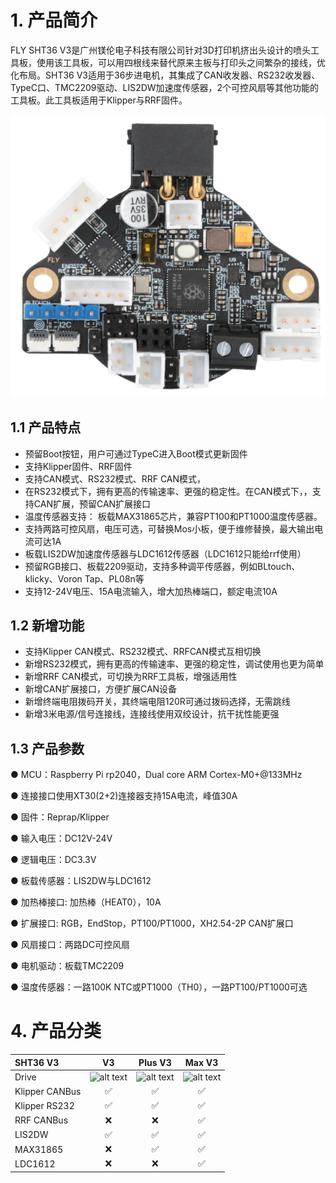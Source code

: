 # 1. 产品简介

FLY SHT36 V3是广州镁伦电子科技有限公司针对3D打印机挤出头设计的喷头工具板，使用该工具板，可以用四根线来替代原来主板与打印头之间繁杂的接线，优化布局。SHT36 V3适用于36步进电机，其集成了CAN收发器、RS232收发器、TypeC口、TMC2209驱动、LIS2DW加速度传感器，2个可控风扇等其他功能的工具板。此工具板适用于Klipper与RRF固件。

![](../../images/boards/fly_sht36_v3/sht36.png)

## 1.1 产品特点

* 预留Boot按钮，用户可通过TypeC进入Boot模式更新固件
* 支持Klipper固件、RRF固件
* 支持CAN模式、RS232模式、RRF CAN模式，
* 在RS232模式下，拥有更高的传输速率、更强的稳定性。在CAN模式下，，支持CAN扩展，预留CAN扩展接口
* 温度传感器支持： 板载MAX31865芯片，兼容PT100和PT1000温度传感器。
* 支持两路可控风扇，电压可选，可替换Mos小板，便于维修替换，最大输出电流可达1A
* 板载LIS2DW加速度传感器与LDC1612传感器（LDC1612只能给rrf使用）
* 预留RGB接口、板载2209驱动，支持多种调平传感器，例如BLtouch、klicky、Voron Tap、PL08n等
* 支持12-24V电压、15A电流输入，增大加热棒端口，额定电流10A

## 1.2 新增功能

* 支持Klipper CAN模式、RS232模式、RRFCAN模式互相切换
* 新增RS232模式，拥有更高的传输速率、更强的稳定性，调试使用也更为简单
* 新增RRF CAN模式，可切换为RRF工具板，增强适用性
* 新增CAN扩展接口，方便扩展CAN设备
* 新增终端电阻拨码开关，其终端电阻120R可通过拨码选择，无需跳线
* 新增3米电源/信号连接线，连接线使用双绞设计，抗干扰性能更强

## 1.3 产品参数

● MCU：Raspberry Pi rp2040，Dual core ARM Cortex-M0+@133MHz

● 连接接口使用XT30(2+2)连接器支持15A电流，峰值30A

● 固件：Reprap/Klipper

● 输入电压：DC12V-24V

● 逻辑电压：DC3.3V

● 板载传感器：LIS2DW与LDC1612

● 加热棒接口: 加热棒（HEAT0），10A

● 扩展接口: RGB，EndStop，PT100/PT1000，XH2.54-2P CAN扩展口

● 风扇接口：两路DC可控风扇

● 电机驱动：板载TMC2209

● 温度传感器：一路100K NTC或PT1000（TH0），一路PT100/PT1000可选

# 4. 产品分类

| SHT36 V3       |          V3          |       Plus V3        |        Max V3        |
| :------------- | :------------------: | :------------------: | :------------------: |
| Drive          | ![alt text][TMC2209] | ![alt text][TMC2209] | ![alt text][TMC2209] |
| Klipper CANBus |  :white_check_mark:  |  :white_check_mark:  |  :white_check_mark:  |
| Klipper RS232  |  :white_check_mark:  |  :white_check_mark:  |  :white_check_mark:  |
| RRF CANBus     |         :x:          |         :x:          |  :white_check_mark:  |
| LIS2DW         |  :white_check_mark:  |  :white_check_mark:  |  :white_check_mark:  |
| MAX31865       |         :x:          |  :white_check_mark:  |  :white_check_mark:  |
| LDC1612        |         :x:          |         :x:          |  :white_check_mark:  |


[TMC2209]: https://img.shields.io/badge/-TMC2209-green "TMC2209"

